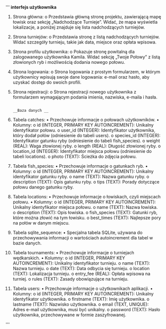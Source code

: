 '''
                                                                      __interfejs użytkownika__
1.	Strona główna:
o	Przedstawia główną stronę projektu, zawierającą mapę łowisk oraz sekcję „Nadchodzące Turnieje”. Widać, że mapa wyświetla lokalizacje, a poniżej znajduje się lista nadchodzących turniejów.
2.	Strona turniejów:
o	Przedstawia stronę z listą nadchodzących turniejów. Widać szczegóły turnieju, takie jak data, miejsce oraz opłata wpisowa.
3.	Strona profilu użytkownika:
o	Pokazuje stronę powitalną dla zalogowanego użytkownika Kamila. Widać sekcję „Twoje Połowy” z listą złowionych ryb i możliwością dodania nowego połowu.
4.	Strona logowania:
o	Strona logowania z prostym formularzem, w którym użytkownicy wpisują swoje dane logowania: e-mail oraz hasło, aby uzyskać dostęp do swoich profili.
5.	Strona rejestracji:
o	Strona rejestracji nowego użytkownika z formularzem wymagającym podania imienia, nazwiska, e-maila i hasła.



                                                                         __Baza danych __
1. Tabela catches:
  •	Przechowuje informacje o połowach użytkowników.
  •	Kolumny:
    o	id (INTEGER, PRIMARY KEY AUTOINCREMENT): Unikalny identyfikator połowu.
    o	user_id (INTEGER): Identyfikator użytkownika, który dodał połów (odniesienie do tabeli users).
    o	species_id (INTEGER): Identyfikator gatunku ryby (odniesienie do tabeli fish_species).
    o	weight (REAL): Waga złowionej ryby.
    o	length (REAL): Długość złowionej ryby.
    o	location_id (INTEGER): Identyfikator miejsca połowu (odniesienie do tabeli locations).
    o	photo (TEXT): Ścieżka do zdjęcia połowu.

2. Tabela fish_species:
  •	Przechowuje informacje o gatunkach ryb.
  •	Kolumny:
    o	id (INTEGER, PRIMARY KEY AUTOINCREMENT): Unikalny identyfikator gatunku ryby.
    o	name (TEXT): Nazwa gatunku ryby.
    o	description (TEXT): Opis gatunku ryby.
    o	tips (TEXT): Porady dotyczące połowu danego gatunku ryby.

3. Tabela locations:
  •	Przechowuje informacje o łowiskach, czyli miejscach połowu.
  •	Kolumny:
    o	id (INTEGER, PRIMARY KEY AUTOINCREMENT): Unikalny identyfikator miejsca połowu.
    o	name (TEXT): Nazwa łowiska.
    o	description (TEXT): Opis łowiska.
    o	fish_species (TEXT): Gatunki ryb, które można złowić na tym łowisku.
    o	best_times (TEXT): Najlepsze pory na połów w danym miejscu.
4. Tabela sqlite_sequence:
  •	Specjalna tabela SQLite, używana do przechowywania informacji o wartościach autoincrement dla tabel w bazie danych.

5. Tabela tournaments:
  •	Przechowuje informacje o turniejach wędkarskich.
  •	Kolumny:
    o	id (INTEGER, PRIMARY KEY AUTOINCREMENT): Unikalny identyfikator turnieju.
    o	name (TEXT): Nazwa turnieju.
    o	date (TEXT): Data odbycia się turnieju.
    o	location (TEXT): Lokalizacja turnieju.
    o	entry_fee (REAL): Opłata wpisowa na turniej.
    o	rules (TEXT): Zasady obowiązujące na turnieju.

6. Tabela users:
  •	Przechowuje informacje o użytkownikach aplikacji.
  •	Kolumny:
    o	id (INTEGER, PRIMARY KEY AUTOINCREMENT): Unikalny identyfikator użytkownika.
    o	firstname (TEXT): Imię użytkownika.
    o	lastname (TEXT): Nazwisko użytkownika.
    o	email (TEXT, UNIQUE): Adres e-mail użytkownika, musi być unikalny.
    o	password (TEXT): Hasło użytkownika, przechowywane w formie zaszyfrowanej.

'''
   
